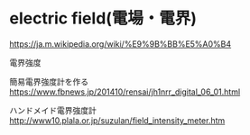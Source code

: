 # electric field(電場・電界)

https://ja.m.wikipedia.org/wiki/%E9%9B%BB%E5%A0%B4


電界強度

簡易電界強度計を作る
https://www.fbnews.jp/201410/rensai/jh1nrr_digital_06_01.html

ハンドメイド電界強度計
http://www10.plala.or.jp/suzulan/field_intensity_meter.htm



